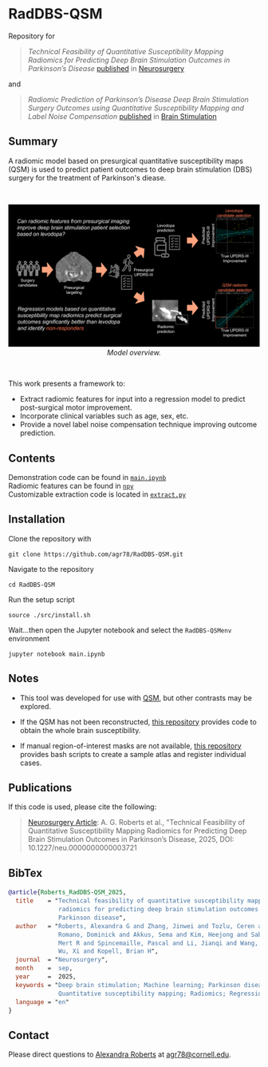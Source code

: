 # RadDBS-QSM
Repository for 
>_Technical Feasibility of Quantitative Susceptibility Mapping Radiomics for Predicting
Deep Brain Stimulation Outcomes in Parkinson’s Disease_
>[published](https://pubmed.ncbi.nlm.nih.gov/40965145/)  in [Neurosurgery](https://journals.lww.com/neurosurgery/pages/default.aspx) 

and

>_Radiomic Prediction of Parkinson’s Disease Deep Brain Stimulation Surgery Outcomes using Quantitative Susceptibility Mapping and Label Noise Compensation_ 
>[published](https://www.brainstimjrnl.com/article/S1935-861X(25)00166-4/fulltext) in [Brain Stimulation](https://www.brainstimjrnl.com/)


## Summary
A radiomic model based on presurgical quantitative susceptibility maps (QSM) is used to predict patient outcomes to deep brain stimulation (DBS) surgery for the treatment of Parkinson's diease.

<br/>

<p align="center">
   <img src="./data/jpg/wf.jpg"/></br>
   <i>Model overview.</i>
</p>

<br/>

This work presents a framework to: <br/>
* Extract radiomic features for input into a regression model to predict post-surgical motor improvement. <br/>
* Incorporate clinical variables such as age, sex, etc.
* Provide a novel label noise compensation technique improving outcome prediction. <br/>


## Contents
Demonstration code can be found in [`main.ipynb`](https://github.com/agr78/RadDBS-QSM/blob/main/src/jupyter/main.ipynb) <br/>
Radiomic features can be found in [`npy`](https://github.com/agr78/RadDBS-QSM/tree/main/data/npy/rp) <br/>
Customizable extraction code is located in [`extract.py`](https://github.com/agr78/RadDBS-QSM/blob/main/src/jupyter/extract.py) <br/>


## Installation
Clone the repository with
```
git clone https://github.com/agr78/RadDBS-QSM.git
```
Navigate to the repository
```
cd RadDBS-QSM
```
Run the setup script
```
source ./src/install.sh
```
Wait...then open the Jupyter notebook and select the `RadDBS-QSMenv` environment
```
jupyter notebook main.ipynb
```

## Notes
* This tool was developed for use with [QSM](https://mriquestions.com/quantitative-susceptibility.html), but other contrasts may be explored.

* If the QSM has not been reconstructed, [this repository](https://github.com/agr78/mSMV?tab=readme-ov-file#summary) provides code to obtain the whole brain susceptibility.

* If manual region-of-interest masks are not available, [this repository](https://github.com/agr78/mSMV/blob/atlas/README.md) provides bash scripts to create a sample atlas and register individual cases.



## Publications
If this code is used, please cite the following:
> [Neurosurgery Article](https://doi.org/10.1227/neu.0000000000003721): A. G. Roberts et al., "Technical Feasibility of Quantitative Susceptibility Mapping Radiomics for Predicting Deep Brain Stimulation Outcomes in Parkinson’s Disease, 2025, DOI: 10.1227/neu.0000000000003721
> 

## BibTex

```bibtex
@article{Roberts_RadDBS-QSM_2025,
  title    = "Technical feasibility of quantitative susceptibility mapping
              radiomics for predicting deep brain stimulation outcomes in
              Parkinson disease",
  author   = "Roberts, Alexandra G and Zhang, Jinwei and Tozlu, Ceren and
              Romano, Dominick and Akkus, Sema and Kim, Heejong and Sabuncu,
              Mert R and Spincemaille, Pascal and Li, Jianqi and Wang, Yi and
              Wu, Xi and Kopell, Brian H",
  journal  = "Neurosurgery",
  month    =  sep,
  year     =  2025,
  keywords = "Deep brain stimulation; Machine learning; Parkinson disease;
              Quantitative susceptibility mapping; Radiomics; Regression",
  language = "en"
}
```

## Contact
Please direct questions to [Alexandra Roberts](https://github.com/agr78) at agr78@cornell.edu.
